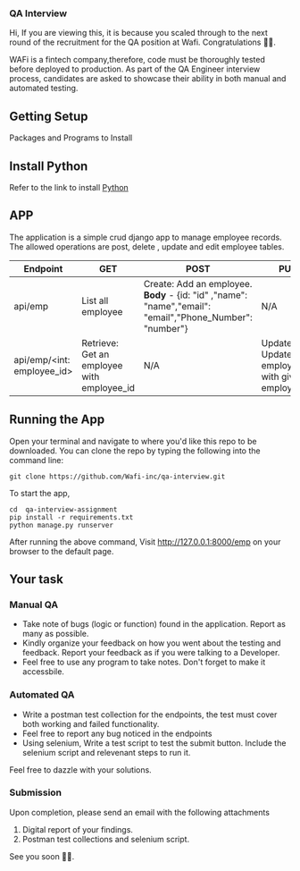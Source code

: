 ### QA Interview


Hi, If you are viewing this, it is because you scaled through to the next round of the recruitment for the  QA position at Wafi. Congratulations 🎉✨.

WAFi is a fintech company,therefore, code must be thoroughly tested before deployed to production. As part of the QA Engineer interview process, candidates are asked to showcase their ability in both manual and automated testing.


## Getting Setup

Packages and Programs to Install

## Install Python
  Refer to the link to install [Python](https://www.python.org/downloads/)

## APP
The application is a simple crud django app to manage employee records.
The allowed operations are post, delete , update and edit employee tables.

| Endpoint  | GET | POST | PUT | DELETE |
| ------------- | ------------- |  ------------- |  ------------- |  ------------- |
| api/emp | List all employee | Create: Add an employee. **Body** - {id: "id" ,"name": "name","email": "email","Phone_Number": "number"} | 	N/A |	N/A
| api/emp/<int: employee_id> | Retrieve: Get an employee with employee_id|	N/A	| Update: Update an employee with given employee_id	| Delete: Delete an employee with given employee_id


## Running the App

Open your terminal and navigate to where you'd like this repo to be downloaded. You can clone the repo by typing the following into the command line:

```
git clone https://github.com/Wafi-inc/qa-interview.git
```

To start the app,

```
cd  qa-interview-assignment
pip install -r requirements.txt
python manage.py runserver
```
After running the above command, Visit http://127.0.0.1:8000/emp on your browser to the default page. 

## Your task

### Manual QA
-  Take note of bugs (logic or function) found in the application. Report as many as possible.
-  Kindly organize your feedback on how you went about the testing and feedback. Report your feedback as if you were talking to a Developer.
- Feel free to use any program to take notes. Don't forget to make it accessbile.


### Automated QA

 - Write a postman test collection for the endpoints, the test must cover both working and failed functionality.
 - Feel free to report any bug noticed in the endpoints
 - Using selenium, Write a test script to test the submit button. Include the selenium script and relevenant steps to run it.

Feel free to dazzle with your solutions.

###  Submission

Upon completion, please send an email with the following attachments
1. Digital report of your findings.
2. Postman test collections and selenium script.


See you soon 👋🏻.
